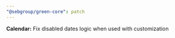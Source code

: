 ```yaml
---
"@sebgroup/green-core": patch
---
```


**Calendar:** Fix disabled dates logic when used with customization
